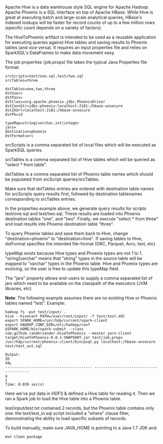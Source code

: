Apache Hive is a data warehouse style SQL engine for Apache Hadoop. Apache Phoenix is a SQL interface on top of Apache HBase. While Hive is great at executing batch and large-scale analytical queries, HBase's indexed lookups will be faster for record counts of up to a few million rows (specific count depends on a variety of factors).

The HiveToPhoenix artifact is intended to be used as a reusable application for executing queries against Hive tables and saving results to Phoenix tables (and vice versa). It requires an input properties file and relies on SparkSQL's DataFrames to make data movement easy.

The job properties (job.props) file takes the typical Java Properties file format:
```
srcScripts=test/one.sql,test/two.sql
srcTables=three

dstTables=one,two,three
dstUser=
dstPass=
dstClass=org.apache.phoenix.jdbc.PhoenixDriver
dstConnStr=jdbc:phoenix:localhost:2181:/hbase-unsecure
dstZkUrl=localhost:2181:/hbase-unsecure
dstPk=id

typeMap=string|varchar,int|integer
jars=
destination=phoenix
dstFormat=orc
```

srcScripts is a comma separated list of local files which will be executed as SparkSQL queries.

srcTables is a comma separated list of Hive tables which will be queried as "select * from table".

dstTables is a comma separated list of Phoenix table names which should be populated from srcScript queries/srcTables.

Make sure that dstTables entries are ordered with destination table names for srcScripts query results first, followed by destination tablenames corresponding to srcTables entries.

In the properties example above, we generate query results for scripts test/one.sql and test/two.sql. These results are loaded into Phoenix destination tables "one", and "two". Finally, we execute "select * from three" and load results into Phoenix destination table "three".

To query Phoenix tables and save them back to Hive, change "destination=phoenix" to "destination=hive". If saving tables to Hive, dstFormat specifies the intended file-format (ORC, Parquet, Avro, text, etc).

typeMap exists because Hive types and Phoenix types are not 1 to 1. "string|varchar" means that "string" types in the source table will be mapped to "varchar" types in the Phoenix table. Hive and Phoenix types are evolving, so the user is free to update this typeMap field.

The "jars" property allows end-users to supply a comma separated list of jars which need to be available on the classpath of the executors (JVM libraries, etc)

**Note**: The following example assumes there are no existing Hive or Phoenix tables named "test".
Example:
```
hadoop fs -put test/input/ .
hive --hiveconf PATH=/user/root/input/ -f test/test.ddl
export SPARK_HOME=/usr/hdp/current/spark-client
export HADOOP_CONF_DIR=/etc/hadoop/conf
$SPARK_HOME/bin/spark-submit --class com.github.randerzander.HiveToPhoenix --master yarn-client target/HiveToPhoenix-0.0.1-SNAPSHOT.jar test/job.props
/usr/hdp/current/phoenix-client/bin/psql.py localhost:/hbase-unsecure test/test_out.sql

Output:
ID                                                                            VAL 
---------------------------------------- ---------------------------------------- 
a                                                                               1 
Time: 0.039 sec(s)
```

Here we've put data in HDFS & defined a Hive table for reading it. Then we ran a Spark job to load the Hive table into a Phoenix table.

test/input/test.txt contained 2 records, but the Phoenix table contains only one: the test/test_in.sql script included a "where" clause filter, demonstrating the ability to load specific subsets of records.


To build manually, make sure JAVA_HOME is pointing to a Java 1.7 JDK and:
```
mvn clean package
```

